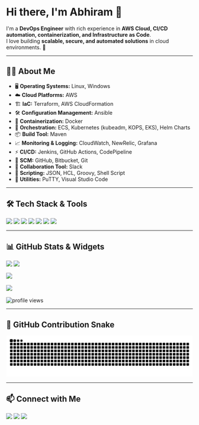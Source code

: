<!-- GitHub Profile README -->

# Hi there, I'm Abhiram 👋  

I'm a **DevOps Engineer** with rich experience in **AWS Cloud, CI/CD automation, containerization, and Infrastructure as Code**.  
I love building **scalable, secure, and automated solutions** in cloud environments. 🚀  

---

## 🧑‍💻 About Me  
- 🖥️ **Operating Systems:** Linux, Windows  
- ☁️ **Cloud Platforms:** AWS  
- 🏗️ **IaC:** Terraform, AWS CloudFormation  
- 🛠️ **Configuration Management:** Ansible  
- 🐳 **Containerization:** Docker  
- 🎯 **Orchestration:** ECS, Kubernetes (kubeadm, KOPS, EKS), Helm Charts  
- 📦 **Build Tool:** Maven  
- 📈 **Monitoring & Logging:** CloudWatch, NewRelic, Grafana  
- ⚡ **CI/CD:** Jenkins, GitHub Actions, CodePipeline  
- 🔄 **SCM:** GitHub, Bitbucket, Git  
- 💬 **Collaboration Tool:** Slack  
- 📝 **Scripting:** JSON, HCL, Groovy, Shell Script  
- 🧰 **Utilities:** PuTTY, Visual Studio Code  

---

## 🛠️ Tech Stack & Tools  
<p align="left">
  <img src="https://img.shields.io/badge/AWS-FF9900?style=for-the-badge&logo=amazonaws&logoColor=white"/>
  <img src="https://img.shields.io/badge/Jenkins-D24939?style=for-the-badge&logo=jenkins&logoColor=white"/>
  <img src="https://img.shields.io/badge/Docker-2496ED?style=for-the-badge&logo=docker&logoColor=white"/>
  <img src="https://img.shields.io/badge/Terraform-844FBA?style=for-the-badge&logo=terraform&logoColor=white"/>
  <img src="https://img.shields.io/badge/Kubernetes-326CE5?style=for-the-badge&logo=kubernetes&logoColor=white"/>
  <img src="https://img.shields.io/badge/Linux-FCC624?style=for-the-badge&logo=linux&logoColor=black"/>
  <img src="https://img.shields.io/badge/GitHub-181717?style=for-the-badge&logo=github&logoColor=white"/>
</p>

---

## 📊 GitHub Stats & Widgets  
<p align="left">
  <img src="https://github-readme-stats.vercel.app/api?username=Abhiram303&show_icons=true&theme=radical" height="160"/>
  <img src="https://github-readme-stats.vercel.app/api/top-langs/?username=Abhiram303&layout=compact&theme=radical" height="160"/>
</p>

<p align="left">
  <img src="https://github-readme-streak-stats.herokuapp.com/?user=Abhiram303&theme=radical" height="160"/>
</p>

<p align="left">
  <img src="https://github-readme-activity-graph.vercel.app/graph?username=Abhiram303&bg_color=1a1b27&color=9f9f9f&line=ff6e96&point=ffffff&area=true&hide_border=true" height="200"/>
</p>

<p align="left">
  <img src="https://komarev.com/ghpvc/?username=Abhiram303&label=Profile%20views&color=0e75b6&style=flat" alt="profile views"/>
</p>

---

## 🐍 GitHub Contribution Snake
![snake gif](https://raw.githubusercontent.com/Abhiram303/Abhiram303/output/github-contribution-grid-snake.svg)

---

## 📫 Connect with Me  
<p align="left">
  <a href="mailto:alamandaabhi1@outlook.in"><img src="https://img.shields.io/badge/Email-D14836?style=for-the-badge&logo=gmail&logoColor=white"/></a>
  <a href="https://www.linkedin.com/in/alamanda-abhiram/"><img src="https://img.shields.io/badge/LinkedIn-0077B5?style=for-the-badge&logo=linkedin&logoColor=white"/></a>
  <a href="https://github.com/Abhiram303"><img src="https://img.shields.io/badge/GitHub-181717?style=for-the-badge&logo=github&logoColor=white"/></a>
</p>
